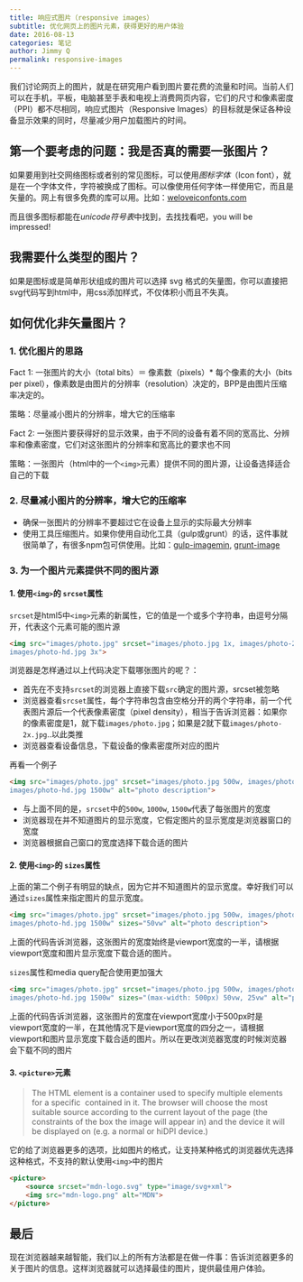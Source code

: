 ```yaml
---
title: 响应式图片（responsive images）
subtitle: 优化网页上的图片元素，获得更好的用户体验
date: 2016-08-13
categories: 笔记
author: Jimmy Q
permalink: responsive-images
---
```


我们讨论网页上的图片，就是在研究用户看到图片要花费的流量和时间。当前人们可以在手机，平板，电脑甚至手表和电视上消费网页内容，它们的尺寸和像素密度（PPI）都不尽相同，响应式图片（Responsive Images）的目标就是保证各种设备显示效果的同时，尽量减少用户加载图片的时间。

## 第一个要考虑的问题：我是否真的需要一张图片？

如果要用到社交网络图标或者别的常见图标，可以使用*图标字体*（Icon font），就是在一个字体文件，字符被换成了图标。可以像使用任何字体一样使用它，而且是矢量的。网上有很多免费的库可以用。比如：[weloveiconfonts.com](http://weloveiconfonts.com/)

而且很多图标都能在*unicode符号表*中找到，去找找看吧，you will be impressed!

## 我需要什么类型的图片？

如果是图标或是简单形状组成的图片可以选择 svg 格式的矢量图，你可以直接把svg代码写到html中，用css添加样式，不仅体积小而且不失真。

## 如何优化非矢量图片？

### 1. 优化图片的思路

Fact 1: 一张图片的大小（total bits）＝ 像素数（pixels）* 每个像素的大小（bits per pixel），像素数是由图片的分辨率（resolution）决定的，BPP是由图片压缩率决定的。

策略：尽量减小图片的分辨率，增大它的压缩率

Fact 2: 一张图片要获得好的显示效果，由于不同的设备有着不同的宽高比、分辨率和像素密度，它们对这张图片的分辨率和宽高比的要求也不同

策略：一张图片（html中的一个`<img>`元素）提供不同的图片源，让设备选择适合自己的下载

### 2. 尽量减小图片的分辨率，增大它的压缩率

* 确保一张图片的分辨率不要超过它在设备上显示的实际最大分辨率
* 使用工具压缩图片。如果你使用自动化工具（gulp或grunt）的话，这件事就很简单了，有很多npm包可供使用。比如：[gulp-imagemin](https://www.npmjs.com/package/gulp-imagemin), [grunt-image](https://www.npmjs.com/package/grunt-image)

### 3. 为一个图片元素提供不同的图片源

#### 1. 使用`<img>`的 `srcset`属性

`srcset`是html5中`<img>`元素的新属性，它的值是一个或多个字符串，由逗号分隔开，代表这个元素可能的图片源

```html
<img src="images/photo.jpg" srcset="images/photo.jpg 1x, images/photo-2x.jpg 2x,
images/photo-hd.jpg 3x">
```
浏览器是怎样通过以上代码决定下载哪张图片的呢？：

* 首先在不支持`srcset`的浏览器上直接下载`src`确定的图片源，srcset被忽略
* 浏览器查看`srcset`属性，每个字符串包含由空格分开的两个字符串，前一个代表图片源后一个代表像素密度（pixel density），相当于告诉浏览器：如果你的像素密度是1，就下载`images/photo.jpg`；如果是2就下载`images/photo-2x.jpg`..以此类推
* 浏览器查看设备信息，下载设备的像素密度所对应的图片

再看一个例子

```html
<img src="images/photo.jpg" srcset="images/photo.jpg 500w, images/photo-2x.jpg 1000w,
images/photo-hd.jpg 1500w" alt="photo description">
```
* 与上面不同的是，`srcset`中的`500w`, `1000w`, `1500w`代表了每张图片的宽度
* 浏览器现在并不知道图片的显示宽度，它假定图片的显示宽度是浏览器窗口的宽度
* 浏览器根据自己窗口的宽度选择下载合适的图片

#### 2. 使用`<img>`的 `sizes`属性

上面的第二个例子有明显的缺点，因为它并不知道图片的显示宽度。幸好我们可以通过`sizes`属性来指定图片的显示宽度。

```html
<img src="images/photo.jpg" srcset="images/photo.jpg 500w, images/photo-2x.jpg 1000w,
images/photo-hd.jpg 1500w" sizes="50vw" alt="photo description">
```

上面的代码告诉浏览器，这张图片的宽度始终是viewport宽度的一半，请根据viewport宽度和图片显示宽度下载合适的图片。

`sizes`属性和media query配合使用更加强大

```html
<img src="images/photo.jpg" srcset="images/photo.jpg 500w, images/photo-2x.jpg 1000w,
images/photo-hd.jpg 1500w" sizes="(max-width: 500px) 50vw, 25vw" alt="photo description">
```
上面的代码告诉浏览器，这张图片的宽度在viewport宽度小于500px时是viewport宽度的一半，在其他情况下是viewport宽度的四分之一，请根据viewport和图片显示宽度下载合适的图片。所以在更改浏览器宽度的时候浏览器会下载不同的图片

#### 3. `<picture>`元素

> The HTML <picture> element is a container used to specify multiple <source> elements for a specific <img> contained in it. The browser will choose the most suitable source according to the current layout of the page (the constraints of the box the image will appear in) and the device it will be displayed on (e.g. a normal or hiDPI device.)

它的给了浏览器更多的选项，比如图片的格式，让支持某种格式的浏览器优先选择这种格式，不支持的默认使用`<img>`中的图片

```html
​<picture>
    <source srcset="mdn-logo.svg" type="image/svg+xml">
    <img src="mdn-logo.png" alt="MDN">
</picture>
```

## 最后

现在浏览器越来越智能，我们以上的所有方法都是在做一件事：告诉浏览器更多的关于图片的信息。这样浏览器就可以选择最佳的图片，提供最佳用户体验。
